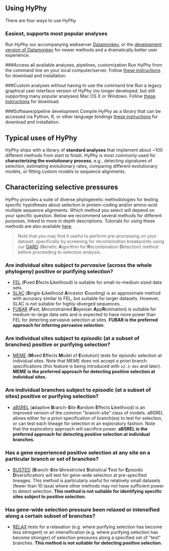 ## Using HyPhy

There are four ways to use HyPhy

### Easiest, supports most popular analyses
Run HyPhy our accompanying webserver [Datamonkey](http://datamonkey.org), or the [development version of Datamonkey](http://test.datamonkey.org) for newer methods and a dramatically better user experience.

###Access all available analyses, pipelines, customization
Run HyPhy from the command line on your local computer/server. Follow [these instructions](installation.md) for download and installation. 

###Custom analyses without having to use the command line
Run a legacy graphical user interface version of HyPhy (no longer developed, but still supporting many popular analyses) Mac OS X or Windows. Follow [these instructions](download.md) for download.
 
###Software/pipeline development
Compile HyPhy as a library that can be accessed via Python, R, or other language bindings [these instructions](installation.md) for download and installation. 

## Typical uses of HyPhy

HyPhy ships with a library of **standard analyses** that implement about ~100 different methods from start to finish. HyPhy is most commonly used for **characterizing the evolutionary process**, e.g., detecting signatures of selection, estimating evolutionary rates, comparing different evolutionary models, or fitting custom models to sequence alignments.

## Characterizing selective pressures

HyPhy provides a suite of diverse phylogenetic methodologies for testing specific hypotheses about selection in protein-coding and/or amino-acid multiple sequence alignments. Which method you select will depend on your specific question. Below we recommend several methods for different purposes, linked to more in depth descriptions. Tutorials for using these methods are also available [here](tutorials/current-release-tutorial). 

> Note that you may find it useful to perform pre-processing on your dataset, specifically by screening for recombination breakpoints using our [GARD](./methods/selection-methods/#gard) (**G**enetic **A**lgorithm for **R**ecombination **D**etection) method before proceeding to selection analysis.


### Are individual sites subject to *pervasive* (across the whole phylogeny) positive or purifying selection?
* [FEL](./methods/selection-methods/#fel) (**F**ixed **E**fects **L**ikelihood) is suitable for small-to-medium sized data sets.
* [SLAC](./methods/selection-methods/#slac) (**S**ingle-**L**ikelihood **A**ncestor **C**ounting) is an approximate method with accuracy similar to FEL, but suitable for larger datasets. However, SLAC is not suitable for highly-diverged sequences.
* [FUBAR](./methods/selection-methods/#fubar) (**F**ast, **U**nconstrained **B**ayesian **A**pp**R**oximation) is suitable for medium-to-large data sets and is expected to have more power than FEL for detecting pervasive selection at sites. **FUBAR is the preferred approach for inferring pervasive selection.**


### Are individual sites subject to *episodic* (at a subset of branches) positive or purifying selection?
* [MEME](./methods/selection-methods/#meme) (**M**ixed **E**ffects **M**odel of **E**volution) tests for episodic selection at individual sites. Note that MEME does not accept *a priori* branch specifications (this feature is being introduced with `v2.3-dev` and later). **MEME is the preferred approach for detecting positive selection at individual sites.**


### Are individual branches subject to *episodic* (at a subset of sites) positive or purifying selection?

* [aBSREL](./methods/selection-methods/#absrel) (**a**daptive **B**ranch-**S**ite **R**andom **E**ffects **L**ikelihood) is an improved version of the common "branch-site" class of models. aBSREL allows either for *a priori* specification of branch(es) to test for selection, or can test each lineage for selection in an exploratory fashion. Note that the exploratory approach will sacrifice power. **aBSREL is the preferred approach for detecting positive selection at individual branches.**


### Has a gene experienced positive selection at any site on a particular branch or set of branches?
* [BUSTED](./methods/selection-methods/#busted) (**B**ranch-**S**ite **U**nrestricted **S**tatistical **T**est for **E**pisodic **D**iversification) will test for gene-wide selection at pre-specified lineages. This method is particularly useful for relatively small datasets (fewer than 10 taxa) where other methods may not have sufficient power to detect selection. **This method is not suitable for identifying specific sites subject to positive seleciton.**

### Has gene-wide selection pressure been relaxed or intensified along a certain subset of branches?
* [RELAX](./methods/selection-methods/#relax) tests for a relaxation (e.g. where purifying selection has become less stringent) or an intensification (e.g. where purifying selection has become stronger) of selection pressures along a specified set of "test" branches. **This method is not suitable for detecting positive selection.**

<!--
### Are individual sites within a gene subject to *directional* selection, i.e. selection pressure to evolve towards a specific set of amino acids?
* [FADE](./methods/selection-methods/#fade) tests for directional selection at specific sites in *protein* alignments.
-->

